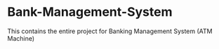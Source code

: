 # Bank-Management-System
This contains the entire project for Banking Management System (ATM Machine)
